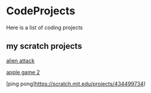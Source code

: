 # CodeProjects
Here is a list of coding projects
## my scratch projects
[alien attack](https://scratch.mit.edu/projects/447220400)

[apple game 2](https://scratch.mit.edu/projects/445671728)

[ping pong]https://scratch.mit.edu/projects/434499734)
